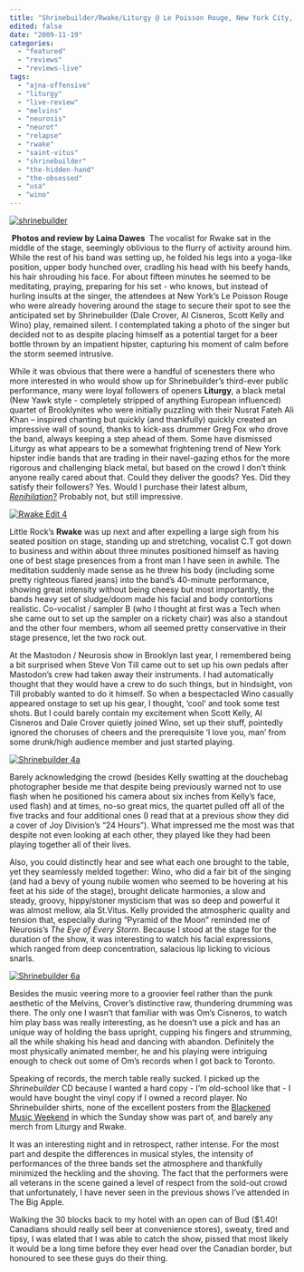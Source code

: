 ```yaml
---
title: "Shrinebuilder/Rwake/Liturgy @ Le Poisson Rouge, New York City, November 15th, 2009"
edited: false
date: "2009-11-19"
categories:
  - "featured"
  - "reviews"
  - "reviews-live"
tags:
  - "ajna-offensive"
  - "liturgy"
  - "live-review"
  - "melvins"
  - "neurosis"
  - "neurot"
  - "relapse"
  - "rwake"
  - "saint-vitus"
  - "shrinebuilder"
  - "the-hidden-hand"
  - "the-obsessed"
  - "usa"
  - "wino"
---
```


[![shrinebuilder](http://www.hellbound.ca/wp-content/uploads/2009/11/shrinebuilder.jpg "shrinebuilder")](http://www.hellbound.ca/wp-content/uploads/2009/11/shrinebuilder.jpg)

 **Photos and review by Laina Dawes**  The vocalist for Rwake sat in the middle of the stage, seemingly oblivious to the flurry of activity around him. While the rest of his band was setting up, he folded his legs into a yoga-like position, upper body hunched over, cradling his head with his beefy hands, his hair shrouding his face. For about fifteen minutes he seemed to be meditating, praying, preparing for his set - who knows, but instead of hurling insults at the singer, the attendees at New York’s Le Poisson Rouge who were already hovering around the stage to secure their spot to see the anticipated set by Shrinebuilder (Dale Crover, Al Cisneros, Scott Kelly and Wino) play, remained silent. I contemplated taking a photo of the singer but decided not to as despite placing himself as a potential target for a beer bottle thrown by an impatient hipster, capturing his moment of calm before the storm seemed intrusive.

While it was obvious that there were a handful of scenesters there who more interested in who would show up for Shrinebuilder’s third-ever public performance, many were loyal followers of openers **Liturgy**, a black metal (New Yawk style - completely stripped of anything European influenced) quartet of Brooklynites who were initially puzzling with their Nusrat Fateh Ali Khan – inspired chanting but quickly (and thankfully) quickly created an impressive wall of sound, thanks to kick-ass drummer Greg Fox who drove the band, always keeping a step ahead of them. Some have dismissed Liturgy as what appears to be a somewhat frightening trend of New York hipster indie bands that are trading in their navel-gazing ethos for the more rigorous and challenging black metal, but based on the crowd I don’t think anyone really cared about that. Could they deliver the goods? Yes. Did they satisfy their followers? Yes. Would I purchase their latest album, [_Renihilation_?](http://www.metal-archives.com/release.php?id=245582) Probably not, but still impressive.

[![Rwake Edit 4](http://farm3.static.flickr.com/2584/4116218943_48c01a11a0.jpg)](http://www.flickr.com/photos/28457491@N06/4116218943/ "Rwake Edit 4 by seanunyon, on Flickr")

Little Rock’s **Rwake** was up next and after expelling a large sigh from his seated position on stage, standing up and stretching, vocalist C.T got down to business and within about three minutes positioned himself as having one of best stage presences from a front man I have seen in awhile. The meditation suddenly made sense as he threw his body (including some pretty righteous flared jeans) into the band’s 40-minute performance, showing great intensity without being cheesy but most importantly, the bands heavy set of sludge/doom made his facial and body contortions realistic. Co-vocalist / sampler B (who I thought at first was a Tech when she came out to set up the sampler on a rickety chair) was also a standout and the other four members, whom all seemed pretty conservative in their stage presence, let the two rock out.

At the Mastodon / Neurosis show in Brooklyn last year, I remembered being a bit surprised when Steve Von Till came out to set up his own pedals after Mastodon’s crew had taken away their instruments. I had automatically thought that they would have a crew to do such things, but in hindsight, von Till probably wanted to do it himself. So when a bespectacled Wino casually appeared onstage to set up his gear, I thought, ‘cool’ and took some test shots. But I could barely contain my excitement when Scott Kelly, Al Cisneros and Dale Crover quietly joined Wino, set up their stuff, pointedly ignored the choruses of cheers and the prerequisite ‘I love you, man’ from some drunk/high audience member and just started playing.

[![Shrinebuilder 4a](http://farm3.static.flickr.com/2497/4116218723_43f4c6aa9b.jpg)](http://www.flickr.com/photos/28457491@N06/4116218723/ "Shrinebuilder 4a by seanunyon, on Flickr")

Barely acknowledging the crowd (besides Kelly swatting at the douchebag photographer beside me that despite being previously warned not to use flash when he positioned his camera about six inches from Kelly’s face, used flash) and at times, no-so great mics, the quartet pulled off all of the five tracks and four additional ones (I read that at a previous show they did a cover of Joy Division’s “24 Hours”). What impressed me the most was that despite not even looking at each other, they played like they had been playing together all of their lives.

Also, you could distinctly hear and see what each one brought to the table, yet they seamlessly melded together: Wino, who did a fair bit of the singing (and had a bevy of young nubile women who seemed to be hovering at his feet at his side of the stage), brought delicate harmonies, a slow and steady, groovy, hippy/stoner mysticism that was so deep and powerful it was almost mellow, ala St.Vitus. Kelly provided the atmospheric quality and tension that, especially during “Pyramid of the Moon” reminded me of Neurosis’s _The Eye of Every Storm_. Because I stood at the stage for the duration of the show, it was interesting to watch his facial expressions, which ranged from deep concentration, salacious lip licking to vicious snarls.

[![Shrinebuilder 6a](http://farm3.static.flickr.com/2760/4116989054_470e07a97f.jpg)](http://www.flickr.com/photos/28457491@N06/4116989054/ "Shrinebuilder 6a by seanunyon, on Flickr")

Besides the music veering more to a groovier feel rather than the punk aesthetic of the Melvins, Crover’s distinctive raw, thundering drumming was there. The only one I wasn’t that familiar with was Om’s Cisneros, to watch him play bass was really interesting, as he doesn’t use a pick and has an unique way of holding the bass upright, cupping his fingers and strumming, all the while shaking his head and dancing with abandon. Definitely the most physically animated member, he and his playing were intriguing enough to check out some of Om’s records when I got back to Toronto.

Speaking of records, the merch table really sucked. I picked up the _Shrinebuilder_ CD because I wanted a hard copy - I’m old-school like that - I would have bought the vinyl copy if I owned a record player. No Shrinebuilder shirts, none of the excellent posters from the [Blackened Music Weekend](http://www.nytimes.com/2009/11/17/arts/music/17shrine.html) in which the Sunday show was part of, and barely any merch from Liturgy and Rwake.

It was an interesting night and in retrospect, rather intense. For the most part and despite the differences in musical styles, the intensity of performances of the three bands set the atmosphere and thankfully minimized the heckling and the shoving. The fact that the performers were all veterans in the scene gained a level of respect from the sold-out crowd that unfortunately, I have never seen in the previous shows I’ve attended in The Big Apple.

Walking the 30 blocks back to my hotel with an open can of Bud ($1.40! Canadians should really sell beer at convenience stores), sweaty, tired and tipsy, I was elated that I was able to catch the show, pissed that most likely it would be a long time before they ever head over the Canadian border, but honoured to see these guys do their thing.

